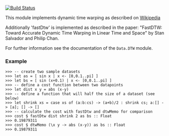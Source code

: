 [![Build Status](https://travis-ci.org/fhaust/dtw.svg)](https://travis-ci.org/fhaust/dtw)

This module implements dynamic time warping as described on [Wikipedia](http://en.wikipedia.org/w/index.php?title=Dynamic_time_warping)

Additionally 'fastDtw' is implemented as described in the paper:
"FastDTW: Toward Accurate Dynamic Time Warping in Linear Time and
Space" by Stan Salvador and Philip Chan.

For further information see the documentation of the `Data.DTW` module.

### Example

    >>> -- create two sample datasets
    >>> let as = [ sin x | x <- [0,0.1..pi] ]
    >>> let bs = [ sin (x+0.1) | x <- [0,0.1..pi] ]
    >>> -- define a cost function between two datapoints
    >>> let dist x y = abs (x-y)
    >>> -- define a function that will half the size of a dataset (see below)
    >>> let shrink xs = case xs of (a:b:cs) -> (a+b)/2 : shrink cs; a:[] -> [a]; [] -> []
    >>> -- calculate the cost with fastDtw and dtwMemo for comparison
    >>> cost $ fastDtw dist shrink 2 as bs :: Float
    >>> 0.19879311
    >>> cost $ dtwMemo (\x y -> abs (x-y)) as bs :: Float
    >>> 0.19879311

